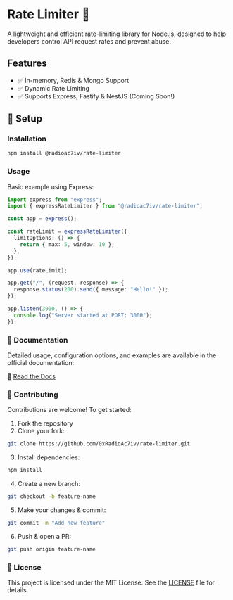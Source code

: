 # Rate Limiter 🚀

A lightweight and efficient rate-limiting library for Node.js, designed to help developers control API request rates and prevent abuse.

## Features

- ✅ In-memory, Redis & Mongo Support
- ✅ Dynamic Rate Limiting
- ✅ Supports Express, Fastify & NestJS (Coming Soon!)

## 🚀 Setup

### Installation

```bash
npm install @radioac7iv/rate-limiter
```

### Usage

Basic example using Express:

```typescript
import express from "express";
import { expressRateLimiter } from "@radioac7iv/rate-limiter";

const app = express();

const rateLimit = expressRateLimiter({
  limitOptions: () => {
    return { max: 5, window: 10 };
  },
});

app.use(rateLimit);

app.get("/", (request, response) => {
  response.status(200).send({ message: "Hello!" });
});

app.listen(3000, () => {
  console.log("Server started at PORT: 3000");
});
```

### 📖 Documentation

Detailed usage, configuration options, and examples are available in the official documentation:

🔗 [Read the Docs](https://rate-limiter.0xradioactiv.xyz/)

### 🤝 Contributing

Contributions are welcome! To get started:

1. Fork the repository
2. Clone your fork:

```bash
git clone https://github.com/0xRadioAc7iv/rate-limiter.git
```

3. Install dependencies:

```bash
npm install
```

4. Create a new branch:

```bash
git checkout -b feature-name
```

5. Make your changes & commit:

```bash
git commit -m "Add new feature"
```

6. Push & open a PR:

```bash
git push origin feature-name
```

### 📜 License

This project is licensed under the MIT License. See the [LICENSE](./LICENSE) file for details.
